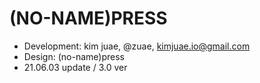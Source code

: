 # (NO-NAME)PRESS
- Development: kim juae, @zuae, kimjuae.io@gmail.com
- Design: (no-name)press
- 21.06.03 update / 3.0 ver
